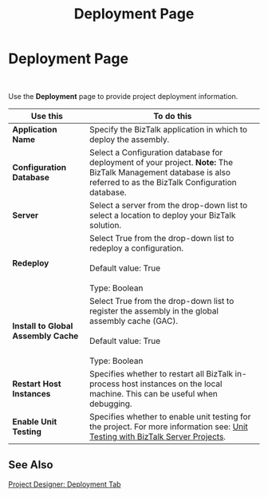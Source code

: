 ﻿---
title: Deployment Page
TOCTitle: Deployment Page
ms:assetid: cde65d26-8bff-4bf5-bcc3-3f5301be5e1b
ms:mtpsurl: https://msdn.microsoft.com/library/Aa578469(v=BTS.80)
ms:contentKeyID: 51531312
ms.date: 08/30/2017
mtps_version: v=BTS.80
f1_keywords:
- bts10.projectsystem.deployment
---

# Deployment Page

 

Use the **Deployment** page to provide project deployment information.

<table>
<thead>
<tr class="header">
<th>Use this</th>
<th>To do this</th>
</tr>
</thead>
<tbody>
<tr class="odd">
<td><strong>Application Name</strong></td>
<td>Specify the BizTalk application in which to deploy the assembly.</td>
</tr>
<tr class="even">
<td><strong>Configuration Database</strong></td>
<td>Select a Configuration database for deployment of your project. <strong>Note:</strong> The BizTalk Management database is also referred to as the BizTalk Configuration database.</td>
</tr>
<tr class="odd">
<td><strong>Server</strong></td>
<td>Select a server from the drop-down list to select a location to deploy your BizTalk solution.</td>
</tr>
<tr class="even">
<td><strong>Redeploy</strong></td>
<td>Select True from the drop-down list to redeploy a configuration.<br />
<br />
Default value: True<br />
<br />
Type: Boolean</td>
</tr>
<tr class="odd">
<td><strong>Install to Global Assembly Cache</strong></td>
<td>Select True from the drop-down list to register the assembly in the global assembly cache (GAC).<br />
<br />
Default value: True<br />
<br />
Type: Boolean</td>
</tr>
<tr class="even">
<td><strong>Restart Host Instances</strong></td>
<td>Specifies whether to restart all BizTalk in-process host instances on the local machine. This can be useful when debugging.</td>
</tr>
<tr class="odd">
<td><strong>Enable Unit Testing</strong></td>
<td>Specifies whether to enable unit testing for the project. For more information see: <a href="https://msdn.microsoft.com/library/dd257907(v=bts.80)">Unit Testing with BizTalk Server Projects</a>.</td>
</tr>
</tbody>
</table>


## See Also

[Project Designer: Deployment Tab](https://msdn.microsoft.com/library/aa560343\(v=bts.80\))

